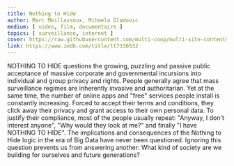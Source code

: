 ```yaml
---
title: Nothing to Hide
author: Marc Meillassoux, Mihaela Gladovic
medium: [ video, film, documentaire ]
topics: [ surveillance, internet ]
cover: https://raw.githubusercontent.com/multi-coop/multi-site-contents/maj-edito/texts/ressources/images/nothing_to_hide.png
link: https://www.imdb.com/title/tt7330532
---
```


NOTHING TO HIDE questions the growing, puzzling and passive public acceptance of massive corporate and governmental incursions into individual and group privacy and rights. People generally agree that mass surveillance regimes are inherently invasive and authoritarian. Yet at the same time, the number of online apps and "free" services people install is constantly increasing. Forced to accept their terms and conditions, they click away their privacy and grant access to their own personal data. To justify their compliance, most of the people usually repeat: "Anyway, I don't interest anyone", "Why would they look at me?" and finally "I have NOTHING TO HIDE". The implications and consequences of the Nothing to Hide logic in the era of Big Data have never been questioned. Ignoring this question prevents us from answering another: What kind of society are we building for ourselves and future generations?
